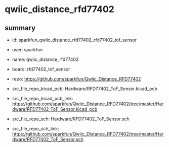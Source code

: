 # qwiic_distance_rfd77402
 
## summary 
* id: sparkfun_qwiic_distance_rfd77402_rfd77402_tof_sensor
* user: sparkfun
* name: qwiic_distance_rfd77402
* board: rfd77402_tof_sensor
* repo: https://github.com/sparkfun/Qwiic_Distance_RFD77402
* src_file_repo_kicad_pcb: Hardware/RFD77402_ToF_Sensor.kicad_pcb
* src_file_repo_kicad_pcb_link: https://github.com/sparkfun/Qwiic_Distance_RFD77402/tree/master/Hardware/RFD77402_ToF_Sensor.kicad_pcb


* src_file_repo_sch: Hardware/RFD77402_ToF_Sensor.sch
* src_file_repo_sch_link: https://github.com/sparkfun/Qwiic_Distance_RFD77402/tree/master/Hardware/RFD77402_ToF_Sensor.sch






